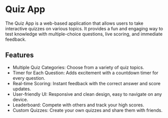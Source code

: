 # Quiz App
The Quiz App is a web-based application that allows users to take interactive quizzes on various topics. It provides a fun and engaging way to test knowledge with multiple-choice questions, live scoring, and immediate feedback.

<h2>Features</h2>
<ul>
  <li>Multiple Quiz Categories: Choose from a variety of quiz topics.</li>
  <li>Timer for Each Question: Adds excitement with a countdown timer for every question.</li>
  <li>Real-time Scoring: Instant feedback with the correct answer and score updates.</li>
  <li>User-friendly UI: Responsive and clean design, easy to navigate on any device.</li>
  <li>Leaderboard: Compete with others and track your high scores.</li>
  <li>Custom Quizzes: Create your own quizzes and share them with friends.</li>
</ul>
